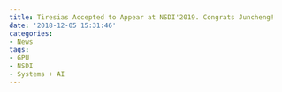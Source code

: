 ```yaml
---
title: Tiresias Accepted to Appear at NSDI'2019. Congrats Juncheng!
date: '2018-12-05 15:31:46'
categories:
- News
tags:
- GPU
- NSDI
- Systems + AI
---
```


